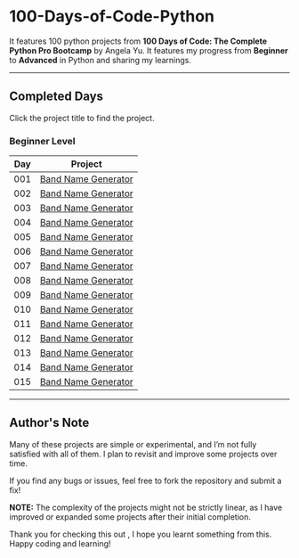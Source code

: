 # 100-Days-of-Code-Python
It features 100 python projects from **100 Days of Code: The Complete Python Pro Bootcamp** by Angela Yu. 
It features my progress from **Beginner** to **Advanced** in Python and sharing my learnings.

---

## Completed Days

Click the project title to find the project.

### Beginner Level

| Day | Project                                                               |
|-----|-----------------------------------------------------------------------|
| 001 | [Band Name Generator](Beginner-Projects/Day-001-Band-Name-Generator)  |
| 002 | [Band Name Generator](Beginner-Projects/Day-002-Tip-Calculator)       |
| 003 | [Band Name Generator](Beginner-Projects/Day-003-Treasure-Island)      |
| 004 | [Band Name Generator](Beginner-Projects/Day-004-Rock-Paper-Scissors)  |
| 005 | [Band Name Generator](Beginner-Projects/Day-005-Password-Generator)   |
| 006 | [Band Name Generator](Beginner-Projects/Day-006-Escaping-The-Maze)    |
| 007 | [Band Name Generator](Beginner-Projects/Day-007-Hangman-Game)         |
| 008 | [Band Name Generator](Beginner-Projects/Day-008-Caesar-Cipher)        |
| 009 | [Band Name Generator](Beginner-Projects/Day-009-Sealed-Auction)       |
| 010 | [Band Name Generator](Beginner-Projects/Day-010-Calculator-Project)   |
| 011 | [Band Name Generator](Beginner-Projects/Day-011-Blackjack-Game)       |
| 012 | [Band Name Generator](Beginner-Projects/Day-012-Number-Guessing)      |
| 013 | [Band Name Generator](Beginner-Projects/Day-013-2048-Game)            |
| 014 | [Band Name Generator](Beginner-Projects/Day-014-Higher-or-Lower)      |
| 015 | [Band Name Generator](Beginner-Projects/Day-015-Coffee-Machine)       |

---

## Author's Note

Many of these projects are simple or experimental, and I’m not fully satisfied with all of them. I plan to revisit and improve some projects over time.  

If you find any bugs or issues, feel free to fork 
the repository and submit a fix!

**NOTE:** The complexity of the projects might not be strictly linear, as I have improved or expanded some projects after their initial completion.

Thank you for checking this out , I hope you learnt something from this.  
Happy coding and learning!
